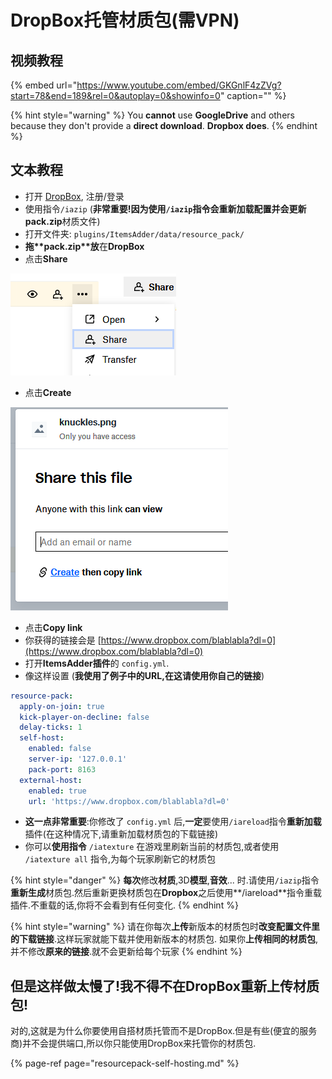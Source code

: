 # DropBox托管材质包\(需VPN\)

## 视频教程

{% embed url="https://www.youtube.com/embed/GKGnlF4zZVg?start=78&end=189&rel=0&autoplay=0&showinfo=0" caption="" %}

{% hint style="warning" %}
You **cannot** use **GoogleDrive** and others because they don't provide a **direct download**. **Dropbox does**.
{% endhint %}

## 文本教程

* 打开 [DropBox](https://dropbox.com/), 注册/登录
* 使用指令`/iazip` \(**非常重要!**因为使用`/iazip`指令会重新加载配置并会更新**pack.zip**材质文件\)
* 打开文件夹: `plugins/ItemsAdder/data/resource_pack/`
* **拖\*\***pack.zip**\*\*放**在**DropBox**
* 点击**Share**

![](../../.gitbook/assets/immagine%20%2825%29.png)

* 点击**Create**

![](../../.gitbook/assets/immagine%20%2824%29.png)

* 点击**Copy link**
* 你获得的链接会是 [https://www.dropbox.com/blablabla?dl=0](https://www.dropbox.com/blablabla?dl=0) 
* 打开**ItemsAdder插件**的 `config.yml`.
* 像这样设置 \(**我使用了例子中的URL,在这请使用你自己的链接**\)

```yaml
resource-pack:
  apply-on-join: true
  kick-player-on-decline: false
  delay-ticks: 1
  self-host:
    enabled: false
    server-ip: '127.0.0.1'
    pack-port: 8163
  external-host:
    enabled: true
    url: 'https://www.dropbox.com/blablabla?dl=0'
```

* **这一点非常重要**:你修改了 `config.yml` 后,**一定**要使用`/iareload`指令**重新加载**插件\(在这种情况下,请重新加载材质包的下载链接\)
* 你可以**使用指令** `/iatexture` 在游戏里刷新当前的材质包,或者使用 `/iatexture all` 指令,为每个玩家刷新它的材质包

{% hint style="danger" %}
**每次**修改**材质**,3D**模型**,**音效**... 时.请使用`/iazip`指令**重新生成**材质包.然后重新更换材质包在**Dropbox**之后使用**/iareload**指令重载插件.不重载的话,你将不会看到有任何变化.
{% endhint %}

{% hint style="warning" %}
请在你每次**上传**新版本的材质包时**改变配置文件里的下载链接**.这样玩家就能下载并使用新版本的材质包. 如果你**上传相同的材质包**,并不修改**原来的链接**.就不会更新给每个玩家
{% endhint %}

## 但是这样做太慢了!我不得不在DropBox重新上传材质包!

对的,这就是为什么你要使用自搭材质托管而不是DropBox.但是有些\(便宜的服务商\)并不会提供端口,所以你只能使用DropBox来托管你的材质包.

{% page-ref page="resourcepack-self-hosting.md" %}

